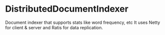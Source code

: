 # DistributedDocumentIndexer
Document indexer that supports stats like word frequency, etc It uses Netty for client &amp; server and Ratis for data replication.
